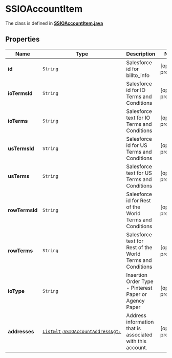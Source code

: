 

# SSIOAccountItem

The class is defined in **[SSIOAccountItem.java](../../src/main/java/org/openapitools/model/SSIOAccountItem.java)**

## Properties

Name | Type | Description | Notes
------------ | ------------- | ------------- | -------------
**id** | `String` | Salesforce id for billto_info |  [optional property]
**ioTermsId** | `String` | Salesforce id for IO Terms and Conditions |  [optional property]
**ioTerms** | `String` | Salesforce text for IO Terms and Conditions |  [optional property]
**usTermsId** | `String` | Salesforce id for US Terms and Conditions |  [optional property]
**usTerms** | `String` | Salesforce text for US Terms and Conditions |  [optional property]
**rowTermsId** | `String` | Salesforce id for Rest of the World Terms and Conditions |  [optional property]
**rowTerms** | `String` | Salesforce text for Rest of the World Terms and Conditions |  [optional property]
**ioType** | `String` | Insertion Order Type - Pinterest Paper or Agency Paper |  [optional property]
**addresses** | [`List&lt;SSIOAccountAddress&gt;`](SSIOAccountAddress.md) | Address information that is associated with this account. |  [optional property]











